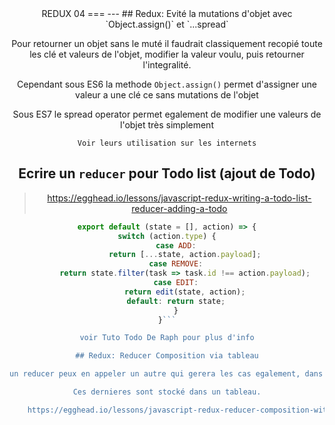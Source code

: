 <center/>REDUX 04
===
---
## Redux: Evité la mutations d'objet avec `Object.assign()` et `...spread`

Pour retourner un objet sans le muté il faudrait classiquement recopié toute les clé et valeurs de l'objet, modifier la valeur voulu, puis retourner l'integralité.

Cependant sous ES6 la methode `Object.assign()` permet d'assigner une valeur a une clé ce sans mutations de l'objet

Sous ES7 le spread operator permet egalement de modifier une valeurs de l'objet très simplement

	Voir leurs utilisation sur les internets

## Ecrire un `reducer` pour Todo list (ajout de Todo)

>https://egghead.io/lessons/javascript-redux-writing-a-todo-list-reducer-adding-a-todo


```javascript
export default (state = [], action) => {
switch (action.type) {
    case ADD:
        return [...state, action.payload];
    case REMOVE:
        return state.filter(task => task.id !== action.payload);
    case EDIT:
        return edit(state, action);
    default: return state;
	}
}```

voir Tuto Todo De Raph pour plus d'info

## Redux: Reducer Composition via tableau

un reducer peux en appeler un autre qui gerera les cas egalement, dans le cas ou je dois map plusieurs todos, je peux utiliser un reducer comme fonction qui gerera les todos individuellement.

Ces dernieres sont stocké dans un tableau.

	https://egghead.io/lessons/javascript-redux-reducer-composition-with-arrays
